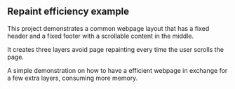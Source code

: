 ## Repaint efficiency example

This project demonstrates a common webpage layout that has a fixed header and a fixed footer with a scrollable content in the middle.

It creates three layers avoid page repainting every time the user scrolls the page.

A simple demonstration on how to have a efficient webpage in exchange for a few extra layers, consuming more memory.
